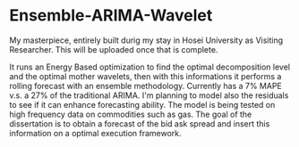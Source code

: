 # Ensemble-ARIMA-Wavelet
My masterpiece, entirely built durig my stay in Hosei University as Visiting Researcher. This will be uploaded once that is complete. 

It runs an Energy Based optimization to find the optimal decomposition level and the optimal mother wavelets, then with this informations it performs a rolling forecast with an ensemble methodology. 
Currently has a 7% MAPE v.s. a 27% of the traditional ARIMA. I'm planning to model also the residuals to see if it can enhance forecasting ability. The model is being tested on high frequency data on commodities such as gas. The goal of the dissertation is to obtain a forecast of the bid ask spread and insert this information on a optimal execution framework. 
